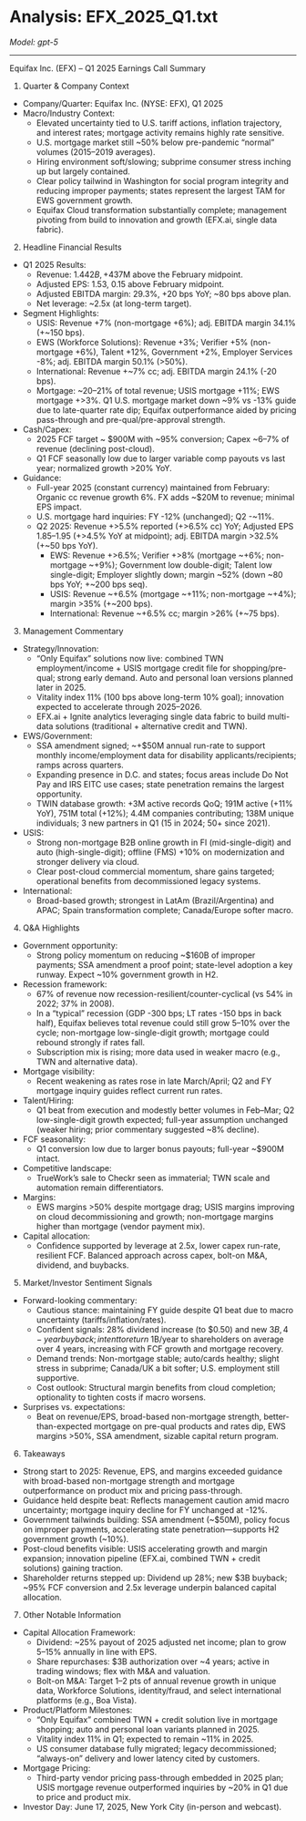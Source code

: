 # Analysis: EFX_2025_Q1.txt

*Model: gpt-5*

---

Equifax Inc. (EFX) – Q1 2025 Earnings Call Summary

1) Quarter & Company Context
- Company/Quarter: Equifax Inc. (NYSE: EFX), Q1 2025
- Macro/Industry Context:
  - Elevated uncertainty tied to U.S. tariff actions, inflation trajectory, and interest rates; mortgage activity remains highly rate sensitive.
  - U.S. mortgage market still ~50% below pre-pandemic “normal” volumes (2015–2019 averages).
  - Hiring environment soft/slowing; subprime consumer stress inching up but largely contained.
  - Clear policy tailwind in Washington for social program integrity and reducing improper payments; states represent the largest TAM for EWS government growth.
  - Equifax Cloud transformation substantially complete; management pivoting from build to innovation and growth (EFX.ai, single data fabric).

2) Headline Financial Results
- Q1 2025 Results:
  - Revenue: $1.442B, +4% reported, +5% cc; ~$37M above the February midpoint.
  - Adjusted EPS: $1.53, ~$0.15 above February midpoint.
  - Adjusted EBITDA margin: 29.3%, +20 bps YoY; ~80 bps above plan.
  - Net leverage: ~2.5x (at long-term target).
- Segment Highlights:
  - USIS: Revenue +7% (non-mortgage +6%); adj. EBITDA margin 34.1% (+~150 bps).
  - EWS (Workforce Solutions): Revenue +3%; Verifier +5% (non-mortgage +6%), Talent +12%, Government +2%, Employer Services -8%; adj. EBITDA margin 50.1% (>50%).
  - International: Revenue +~7% cc; adj. EBITDA margin 24.1% (-20 bps).
  - Mortgage: ~20–21% of total revenue; USIS mortgage +11%; EWS mortgage +>3%. Q1 U.S. mortgage market down ~9% vs -13% guide due to late-quarter rate dip; Equifax outperformance aided by pricing pass-through and pre-qual/pre-approval strength.
- Cash/Capex:
  - 2025 FCF target ~ $900M with ~95% conversion; Capex ~6–7% of revenue (declining post-cloud).
  - Q1 FCF seasonally low due to larger variable comp payouts vs last year; normalized growth >20% YoY.
- Guidance:
  - Full-year 2025 (constant currency) maintained from February: Organic cc revenue growth 6%. FX adds ~$20M to revenue; minimal EPS impact.
  - U.S. mortgage hard inquiries: FY -12% (unchanged); Q2 -~11%.
  - Q2 2025: Revenue +>5.5% reported (+>6.5% cc) YoY; Adjusted EPS $1.85–$1.95 (+>4.5% YoY at midpoint); adj. EBITDA margin >32.5% (+~50 bps YoY).
    - EWS: Revenue +>6.5%; Verifier +>8% (mortgage ~+6%; non-mortgage ~+9%); Government low double-digit; Talent low single-digit; Employer slightly down; margin ~52% (down ~80 bps YoY; +~200 bps seq).
    - USIS: Revenue ~+6.5% (mortgage ~+11%; non-mortgage ~+4%); margin >35% (+~200 bps).
    - International: Revenue ~+6.5% cc; margin >26% (+~75 bps).

3) Management Commentary
- Strategy/Innovation:
  - “Only Equifax” solutions now live: combined TWN employment/income + USIS mortgage credit file for shopping/pre-qual; strong early demand. Auto and personal loan versions planned later in 2025.
  - Vitality index 11% (100 bps above long-term 10% goal); innovation expected to accelerate through 2025–2026.
  - EFX.ai + Ignite analytics leveraging single data fabric to build multi-data solutions (traditional + alternative credit and TWN).
- EWS/Government:
  - SSA amendment signed; ~+$50M annual run-rate to support monthly income/employment data for disability applicants/recipients; ramps across quarters.
  - Expanding presence in D.C. and states; focus areas include Do Not Pay and IRS EITC use cases; state penetration remains the largest opportunity.
  - TWIN database growth: +3M active records QoQ; 191M active (+11% YoY), 751M total (+12%); 4.4M companies contributing; 138M unique individuals; 3 new partners in Q1 (15 in 2024; 50+ since 2021).
- USIS:
  - Strong non-mortgage B2B online growth in FI (mid-single-digit) and auto (high-single-digit); offline (FMS) +10% on modernization and stronger delivery via cloud.
  - Clear post-cloud commercial momentum, share gains targeted; operational benefits from decommissioned legacy systems.
- International:
  - Broad-based growth; strongest in LatAm (Brazil/Argentina) and APAC; Spain transformation complete; Canada/Europe softer macro.

4) Q&A Highlights
- Government opportunity:
  - Strong policy momentum on reducing ~$160B of improper payments; SSA amendment a proof point; state-level adoption a key runway. Expect ~10% government growth in H2.
- Recession framework:
  - 67% of revenue now recession-resilient/counter-cyclical (vs 54% in 2022; 37% in 2008).
  - In a “typical” recession (GDP -300 bps; LT rates -150 bps in back half), Equifax believes total revenue could still grow 5–10% over the cycle; non-mortgage low-single-digit growth; mortgage could rebound strongly if rates fall.
  - Subscription mix is rising; more data used in weaker macro (e.g., TWN and alternative data).
- Mortgage visibility:
  - Recent weakening as rates rose in late March/April; Q2 and FY mortgage inquiry guides reflect current run rates.
- Talent/Hiring:
  - Q1 beat from execution and modestly better volumes in Feb–Mar; Q2 low-single-digit growth expected; full-year assumption unchanged (weaker hiring; prior commentary suggested ~8% decline).
- FCF seasonality:
  - Q1 conversion low due to larger bonus payouts; full-year ~$900M intact.
- Competitive landscape:
  - TrueWork’s sale to Checkr seen as immaterial; TWN scale and automation remain differentiators.
- Margins:
  - EWS margins >50% despite mortgage drag; USIS margins improving on cloud decommissioning and growth; non-mortgage margins higher than mortgage (vendor payment mix).
- Capital allocation:
  - Confidence supported by leverage at 2.5x, lower capex run-rate, resilient FCF. Balanced approach across capex, bolt-on M&A, dividend, and buybacks.

5) Market/Investor Sentiment Signals
- Forward-looking commentary:
  - Cautious stance: maintaining FY guide despite Q1 beat due to macro uncertainty (tariffs/inflation/rates).
  - Confident signals: 28% dividend increase (to $0.50) and new $3B, 4-year buyback; intent to return ~$1B/year to shareholders on average over 4 years, increasing with FCF growth and mortgage recovery.
  - Demand trends: Non-mortgage stable; auto/cards healthy; slight stress in subprime; Canada/UK a bit softer; U.S. employment still supportive.
  - Cost outlook: Structural margin benefits from cloud completion; optionality to tighten costs if macro worsens.
- Surprises vs. expectations:
  - Beat on revenue/EPS, broad-based non-mortgage strength, better-than-expected mortgage on pre-qual products and rates dip, EWS margins >50%, SSA amendment, sizable capital return program.

6) Takeaways
- Strong start to 2025: Revenue, EPS, and margins exceeded guidance with broad-based non-mortgage strength and mortgage outperformance on product mix and pricing pass-through.
- Guidance held despite beat: Reflects management caution amid macro uncertainty; mortgage inquiry decline for FY unchanged at -12%.
- Government tailwinds building: SSA amendment (~$50M), policy focus on improper payments, accelerating state penetration—supports H2 government growth (~10%).
- Post-cloud benefits visible: USIS accelerating growth and margin expansion; innovation pipeline (EFX.ai, combined TWN + credit solutions) gaining traction.
- Shareholder returns stepped up: Dividend up 28%; new $3B buyback; ~95% FCF conversion and 2.5x leverage underpin balanced capital allocation.

7) Other Notable Information
- Capital Allocation Framework:
  - Dividend: ~25% payout of 2025 adjusted net income; plan to grow 5–15% annually in line with EPS.
  - Share repurchases: $3B authorization over ~4 years; active in trading windows; flex with M&A and valuation.
  - Bolt-on M&A: Target 1–2 pts of annual revenue growth in unique data, Workforce Solutions, identity/fraud, and select international platforms (e.g., Boa Vista).
- Product/Platform Milestones:
  - “Only Equifax” combined TWN + credit solution live in mortgage shopping; auto and personal loan variants planned in 2025.
  - Vitality index 11% in Q1; expected to remain ~11% in 2025.
  - US consumer database fully migrated; legacy decommissioned; “always-on” delivery and lower latency cited by customers.
- Mortgage Pricing:
  - Third-party vendor pricing pass-through embedded in 2025 plan; USIS mortgage revenue outperformed inquiries by ~20% in Q1 due to price and product mix.
- Investor Day: June 17, 2025, New York City (in-person and webcast).
